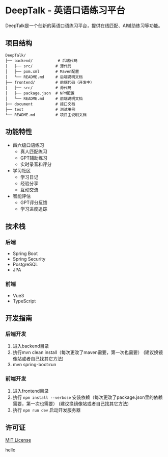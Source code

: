 # DeepTalk - 英语口语练习平台

DeepTalk是一个创新的英语口语练习平台，提供在线匹配、AI辅助练习等功能。

## 项目结构

```
DeepTalk/
├── backend/           # 后端代码
│   ├── src/          # 源代码
│   ├── pom.xml       # Maven配置
│   └── README.md     # 后端说明文档
├── frontend/         # 前端代码（开发中）
│   ├── src/          # 源代码
│   ├── package.json  # NPM配置
│   └── README.md     # 前端说明文档
├── document          # 接口文档
├── test              # 测试用例
└── README.md         # 项目主说明文档
```

## 功能特性

- 四六级口语练习
  - 真人匹配练习
  - GPT辅助练习
  - 实时录音和评分
- 学习社区
  - 学习日记
  - 经验分享
  - 互动交流
- 智能评估
  - GPT评分反馈
  - 学习进度追踪

## 技术栈

### 后端
- Spring Boot
- Spring Security
- PostgreSQL
- JPA

### 前端
- Vue3
- TypeScript

## 开发指南

### 后端开发
1. 进入backend目录
2. 执行mvn clean install（每次更改了maven需要，第一次也需要）
(建议换镜像站或者自己找其它方法)
3. mvn spring-boot:run 

### 前端开发
1. 进入frontend目录
2. 执行 `npm install --verbose` 安装依赖（每次更改了package.json里的依赖需要，第一次也需要）
(建议换镜像站或者自己找其它方法)
3. 执行 `npm run dev` 启动开发服务器


## 许可证

[MIT License](LICENSE) 

hello